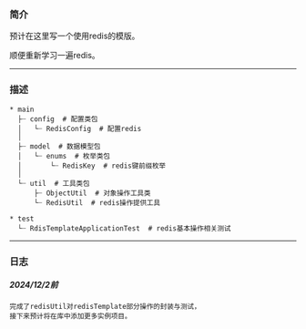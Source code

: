 ### 简介

预计在这里写一个使用redis的模版。

顺便重新学习一遍redis。

---

### 描述

```shell
* main
  ├┈ config  # 配置类包
  │   └┈ RedisConfig  # 配置redis
  │
  ├┈ model  # 数据模型包
  │   └┈ enums  # 枚举类包
  │       └┈ RedisKey  # redis键前缀枚举
  │
  └┈ util  # 工具类包
      ├┈ ObjectUtil  # 对象操作工具类
      └┈ RedisUtil  # redis操作提供工具
  
* test
  └┈ RdisTemplateApplicationTest  # redis基本操作相关测试
```

---

### 日志

#### *2024/12/2前*

```text
完成了redisUtil对redisTemplate部分操作的封装与测试，
接下来预计将在库中添加更多实例项目。
```

